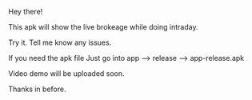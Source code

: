 Hey there!



This apk will show the live brokeage while doing intraday.

Try it. Tell me know any issues.

If you need the apk file Just go into app --> release --> app-release.apk

Video demo will be uploaded soon.

Thanks in before.
